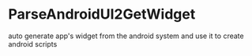 # ParseAndroidUI2GetWidget
auto generate app's widget from the android system and use it to create android scripts 
